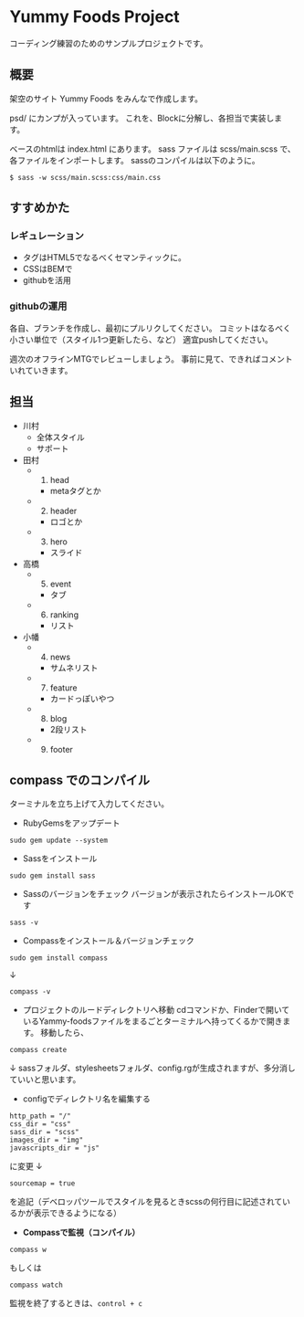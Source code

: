 # Yummy Foods Project

コーディング練習のためのサンプルプロジェクトです。

## 概要

架空のサイト Yummy Foods をみんなで作成します。

psd/ にカンプが入っています。
これを、Blockに分解し、各担当で実装します。

ベースのhtmlは index.html にあります。
sass ファイルは scss/main.scss で、各ファイルをインポートします。
sassのコンパイルは以下のように。

```
$ sass -w scss/main.scss:css/main.css
```

## すすめかた

### レギュレーション
- タグはHTML5でなるべくセマンティックに。
- CSSはBEMで
- githubを活用

### githubの運用

各自、ブランチを作成し、最初にプルリクしてください。
コミットはなるべく小さい単位で（スタイル1つ更新したら、など）
適宜pushしてください。

週次のオフラインMTGでレビューしましょう。
事前に見て、できればコメントいれていきます。


## 担当

- 川村
  - 全体スタイル
  - サポート
- 田村
  - 1. head
    - metaタグとか
  - 2. header
    - ロゴとか
  - 3. hero
    - スライド
- 高橋
  - 5. event
    - タブ
  - 6. ranking
    - リスト
- 小幡
  - 4. news
    - サムネリスト
  - 7. feature
    - カードっぽいやつ
  - 8. blog
    - 2段リスト
  - 9. footer


## compass でのコンパイル

ターミナルを立ち上げて入力してください。


- RubyGemsをアップデート
```
sudo gem update --system
```

- Sassをインストール
```
sudo gem install sass
```

- Sassのバージョンをチェック
バージョンが表示されたらインストールOKです
```
sass -v
```

- Compassをインストール＆バージョンチェック
```
sudo gem install compass
```
↓
```
compass -v
```

- プロジェクトのルードディレクトリへ移動
cdコマンドか、Finderで開いているYammy-foodsファイルをまるごとターミナルへ持ってくるかで開きます。
移動したら、
```
compass create
```
↓
sassフォルダ、stylesheetsフォルダ、config.rgが生成されますが、多分消していいと思います。

- configでディレクトリ名を編集する
```
http_path = "/"
css_dir = "css"
sass_dir = "scss"
images_dir = "img"
javascripts_dir = "js"
```
に変更
↓
```
sourcemap = true
```
を追記（デベロッパツールでスタイルを見るときscssの何行目に記述されているかが表示できるようになる）

- <b>Compassで監視（コンパイル）</b>
```
compass w
```
もしくは
```
compass watch
```

監視を終了するときは、`control + c`
